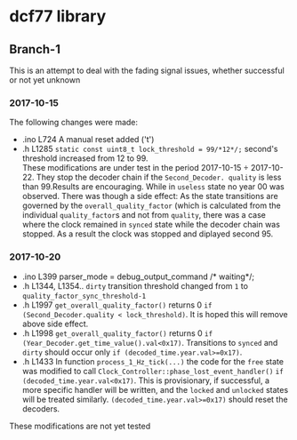 # dcf77 library
## Branch-1 
This is an attempt to deal with the fading signal issues, whether successful or not yet unknown
### 2017-10-15
The following changes were made:
-  .ino L724 A manual reset added ('t')
-  .h L1285 `static const uint8_t lock_threshold = 99/*12*/;` second's threshold increased from 12 to 99.  
These modifications are under test in the period 2017-10-15 ÷ 2017-10-22. They stop the decoder chain if the `Second_Decoder. quality` is less than 99.Results are encouraging. While in `useless` state no year 00 was observed. There was though a side effect: As the state transitions are governed by the `overall_quality_factor` (which is calculated from the individual `quality_factor`s and not from `quality`, there was a case where the clock remained in `synced` state while the decoder chain was stopped. As a result the clock was stopped and diplayed second 95.
### 2017-10-20
-  .ino L399 parser_mode = debug_output_command /* waiting*/;
-  .h L1344, L1354.. `dirty` transition threshold changed from `1` to `quality_factor_sync_threshold-1`
-  .h L1997 `get_overall_quality_factor()` returns 0 `if (Second_Decoder.quality < lock_threshold)`. It is hoped this will remove above  side effect.
-  .h L1998 `get_overall_quality_factor()` returns 0 `if (Year_Decoder.get_time_value().val<0x17)`. Transitions to `synced` and `dirty` should occur only  `if (decoded_time.year.val>=0x17)`.
-  .h L1433 In function `process_1_Hz_tick(...)` the code for the `free` state was modified to call `Clock_Controller::phase_lost_event_handler()` `if (decoded_time.year.val<0x17)`. This is provisionary, if successful, a more specific handler will be written, and the `locked` and `unlocked` states will be treated similarly. `(decoded_time.year.val>=0x17)` should reset the decoders.
  
  These modifications are not yet tested

